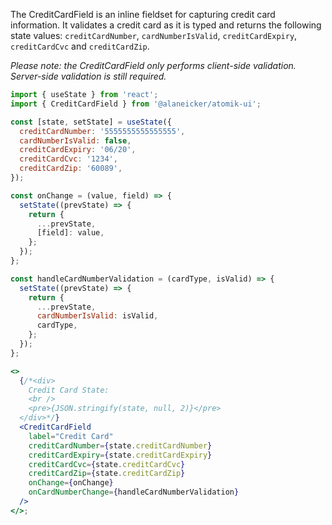 The CreditCardField is an inline fieldset for capturing credit card information. It validates a credit card as it is typed and returns the following state values: `creditCardNumber`, `cardNumberIsValid`, `creditCardExpiry`, `creditCardCvc` and `creditCardZip`.

_Please note: the CreditCardField only performs client-side validation. Server-side validation is still required._

```jsx
import { useState } from 'react';
import { CreditCardField } from '@alaneicker/atomik-ui';

const [state, setState] = useState({
  creditCardNumber: '5555555555555555',
  cardNumberIsValid: false,
  creditCardExpiry: '06/20',
  creditCardCvc: '1234',
  creditCardZip: '60089',
});

const onChange = (value, field) => {
  setState((prevState) => {
    return {
      ...prevState,
      [field]: value,
    };
  });
};

const handleCardNumberValidation = (cardType, isValid) => {
  setState((prevState) => {
    return {
      ...prevState,
      cardNumberIsValid: isValid,
      cardType,
    };
  });
};

<>
  {/*<div>
    Credit Card State:
    <br />
    <pre>{JSON.stringify(state, null, 2)}</pre>
  </div>*/}
  <CreditCardField
    label="Credit Card"
    creditCardNumber={state.creditCardNumber}
    creditCardExpiry={state.creditCardExpiry}
    creditCardCvc={state.creditCardCvc}
    creditCardZip={state.creditCardZip}
    onChange={onChange}
    onCardNumberChange={handleCardNumberValidation}
  />
</>;
```
